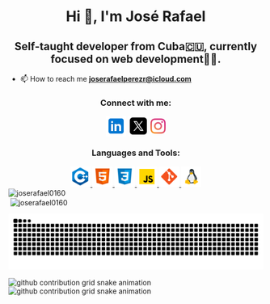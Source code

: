 <h1 align="center">Hi 👋, I'm José Rafael</h1>
<h2 align="center">Self-taught developer from Cuba🇨🇺, currently focused on web development👨‍💻.</h2>

- 📫 How to reach me **joserafaelperezr@icloud.com**

<h3 align="center">Connect with me:</h3>
<div align="center">
<a href="www.linkedin.com/in/joserafael016" target="blank"><img align="center" src="resources/icon-linkedin.png" alt="jose_rafael016" height="40" /></a>
<a href="https://twitter.com/jose_rafael016" target="blank"><img align="center" src="resources/icon-twitterx.png" alt="jose_rafael016" height="40" /></a>
<a href="https://instagram.com/jose_rafael0160" target="blank"><img align="center" src="resources/icon-instagram.png" alt="jose_rafael0160" height="30"/></a>
</div>

<h3 align="center">Languages and Tools:</h3>
<div align="center"> 
  <a href="https://www.w3schools.com/cpp/" target="_blank" rel="noreferrer"> 
    <img src="resources/icon-cpp.png" alt="cplusplus" width="40" height="40"/> 
  </a> 
  <a href="https://www.w3.org/html/" target="_blank" rel="noreferrer"> 
    <img src="resources/icon-html.png" alt="html5" width="40" height="40"/> 
  </a> 
  <a href="https://www.w3schools.com/css/" target="_blank" rel="noreferrer"> 
    <img src="resources/icon-css.png" alt="css3" width="40" height="40"/> 
  </a>
   <a href="https://developer.mozilla.org/en-US/docs/Web/JavaScript" target="_blank" rel="noreferrer"> 
    <img src="resources/icon-js.png" alt="javascript" width="40" height="40"/> 
  </a> 
  <a href="https://git-scm.com/" target="_blank" rel="noreferrer"> 
    <img src="resources/icon-git.png" alt="git" width="40" height="40"/> 
  </a> 
 
  <a href="https://www.linux.org/" target="_blank" rel="noreferrer"> 
    <img src="resources/icon-linux.png"  alt="linux" width="40" height="40"/> 
  </a> 
</div>

<div><img align="center" src="https://github-readme-stats.vercel.app/api/top-langs?username=joserafael0160&show_icons=true&locale=en&layout=compact" alt="joserafael0160" /></div>

<div>&nbsp;<img align="center" src="https://github-readme-stats.vercel.app/api?username=joserafael0160&show_icons=true&locale=en" alt="joserafael0160" /></div>

![github contribution grid snake animation](https://github.com/joserafael0160/joserafael0160/blob/output/github-contribution-grid-snake.svg)

![github contribution grid snake animation](https://raw.githubusercontent.com/joserafael0160/joserafael0160/blob/output/github-contribution-grid-snake-dark.svg#gh-dark-mode-only)
![github contribution grid snake animation](https://raw.githubusercontent.com/joserafael0160/joserafael0160/blob/output/github-contribution-grid-snake.svg#gh-light-mode-only)
